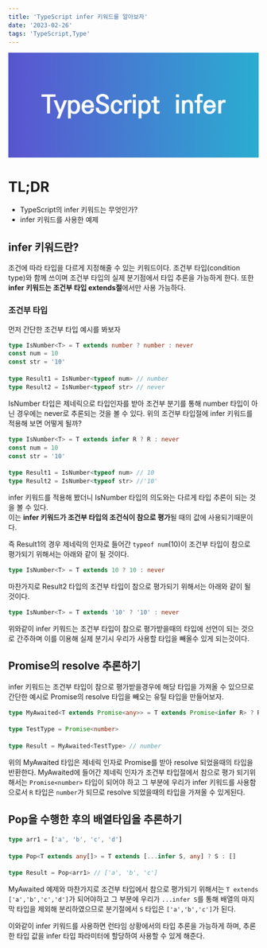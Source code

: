 ```yaml
---
title: 'TypeScript infer 키워드를 알아보자'
date: '2023-02-26'
tags: 'TypeScript,Type'
---
```


![banner](./typescript-infer-img/banner.png)

# TL;DR

- TypeScript의 infer 키워드는 무엇인가?
- infer 키워드를 사용한 예제

## infer 키워드란?

조건에 따라 타입을 다르게 지정해줄 수 있는 키워드이다. 조건부 타입(condition type)와 함께 쓰이며
조건부 타입의 실제 분기점에서 타입 추론을 가능하게 한다. 또한 **infer 키워드는 조건부 타입 extends절**에서만 사용 가능하다.

### 조건부 타입

먼저 간단한 조건부 타입 예시를 봐보자

```ts
type IsNumber<T> = T extends number ? number : never
const num = 10
const str = '10'

type Result1 = IsNumber<typeof num> // number
type Result2 = IsNumber<typeof str> // never
```

IsNumber 타입은 제네릭으로 타입인자를 받아 조건부 분기를 통해 number 타입이 아닌 경우에는 never로 추론되는 것을 볼 수 있다.
위의 조건부 타입절에 infer 키워드를 적용해 보면 어떻게 될까?

```ts
type IsNumber<T> = T extends infer R ? R : never
const num = 10
const str = '10'

type Result1 = IsNumber<typeof num> // 10
type Result2 = IsNumber<typeof str> //'10'
```

infer 키워드를 적용해 봤더니 IsNumber 타입의 의도와는 다르게 타입 추론이 되는 것을 볼 수 있다.  
이는 **infer 키워드가 조건부 타입의 조건식이 참으로 평가**될 때의 값에 사용되기때문이다.

즉 Result1의 경우 제네릭의 인자로 들어간 `typeof num`(10)이 조건부 타입이 참으로 평가되기 위해서는 아래와 같이 될 것이다.

```ts
type IsNumber<T> = T extends 10 ? 10 : never
```

마찬가지로 Result2 타입의 조건부 타입이 참으로 평가되기 위해서는 아래와 같이 될 것이다.

```ts
type IsNumber<T> = T extends '10' ? '10' : never
```

위와같이 infer 키워드는 조건부 타입이 참으로 평가받을때의 타입에 선언이 되는 것으로 간주하며 이를 이용해 실제 분기시 우리가 사용할 타입을 빼올수 있게 되는것이다.

## Promise의 resolve 추론하기

infer 키워드는 조건부 타입이 참으로 평가받을경우에 해당 타입을 가져올 수 있으므로 간단한 예시로
Promise의 resolve 타입을 빼오는 유틸 타입을 만들어보자.

```ts
type MyAwaited<T extends Promise<any>> = T extends Promise<infer R> ? R : never

type TestType = Promise<number>

type Result = MyAwaited<TestType> // number
```

위의 MyAwaited 타입은 제네릭 인자로 Promise를 받아 resolve 되었을때의 타입을 반환한다.
MyAwaited에 들어간 제네릭 인자가 조건부 타입절에서 참으로 평가 되기위해서는 `Promise<number>`
타입이 되어야 하고 그 부분에 우리가 infer 키워드를 사용함으로서 `R` 타입은 `number`가 되므로 resolve 되었을때의 타입을 가져올 수 있게된다.

## Pop을 수행한 후의 배열타입을 추론하기

```ts
type arr1 = ['a', 'b', 'c', 'd']

type Pop<T extends any[]> = T extends [...infer S, any] ? S : []

type Result = Pop<arr1> // ['a', 'b', 'c']
```

MyAwaited 예제와 마찬가지로 조건부 타입에서 참으로 평가되기 위해서는 `T extends ['a','b','c','d']`가 되어야하고 그 부분에 우리가
`...infer S`를 통해 배열의 마지막 타입을 제외해 분리하였으므로 분기절에서 `S` 타입은 `['a','b','c']`가 된다.

이와같이 infer 키워드를 사용하면 런타임 상황에서의 타입 추론을 가능하게 하며, 추론한 타입 값을 infer 타입 파라미터에 할당하여 사용할 수 있게 해준다.
